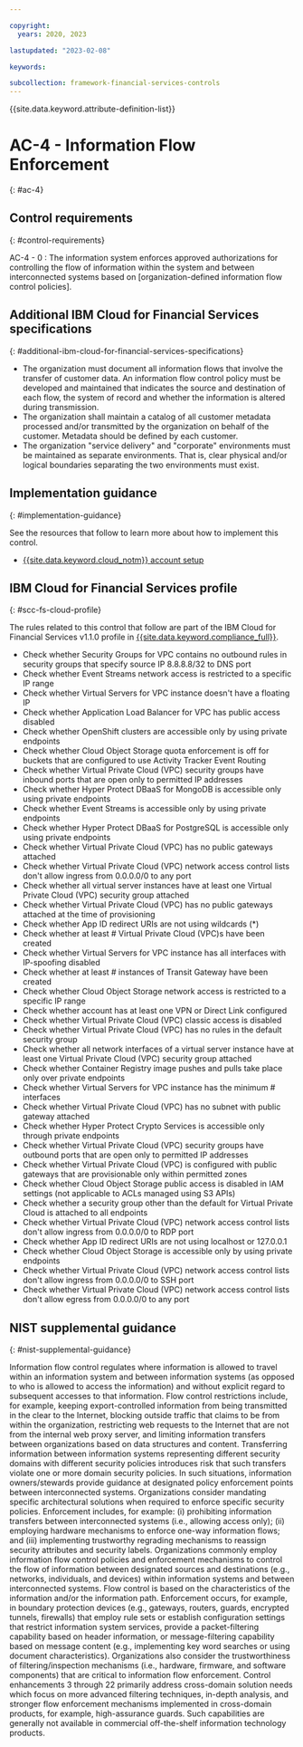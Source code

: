 ```yaml
---

copyright:
  years: 2020, 2023

lastupdated: "2023-02-08"

keywords:

subcollection: framework-financial-services-controls
---
```


{{site.data.keyword.attribute-definition-list}}

               
# AC-4 - Information Flow Enforcement
{: #ac-4}

## Control requirements
{: #control-requirements}

AC-4 - 0
    : The information system enforces approved authorizations for controlling the flow of information within the system and between interconnected systems based on [organization-defined information flow control policies].

## Additional IBM Cloud for Financial Services specifications
{: #additional-ibm-cloud-for-financial-services-specifications}

- The organization must document all information flows that involve the transfer of customer data.  An information flow control policy must be developed and maintained that indicates the source and destination of each flow, the system of record and whether the information is altered during transmission.
- The organization shall maintain a catalog of all customer metadata processed and/or transmitted by the organization on behalf of the customer.  Metadata should be defined by each customer.
- The organization "service delivery" and "corporate" environments must be maintained as separate environments. That is, clear physical and/or logical boundaries separating the two environments must exist.

## Implementation guidance
{: #implementation-guidance}

See the resources that follow to learn more about how to implement this control.

- [{{site.data.keyword.cloud_notm}} account setup](/docs/framework-financial-services?topic=framework-financial-services-shared-account-setup)

## IBM Cloud for Financial Services profile
{: #scc-fs-cloud-profile}

The rules related to this control that follow are part of the IBM Cloud for Financial Services v1.1.0 profile in [{{site.data.keyword.compliance_full}}](/docs/security-compliance?topic=security-compliance-getting-started).

- Check whether Security Groups for VPC contains no outbound rules in security groups that specify source IP 8.8.8.8/32 to DNS port 
- Check whether Event Streams network access is restricted to a specific IP range 
- Check whether Virtual Servers for VPC instance doesn't have a floating IP 
- Check whether Application Load Balancer for VPC has public access disabled 
- Check whether OpenShift clusters are accessible only by using private endpoints 
- Check whether Cloud Object Storage quota enforcement is off for buckets that are configured to use Activity Tracker Event Routing 
- Check whether Virtual Private Cloud (VPC) security groups have inbound ports that are open only to permitted IP addresses 
- Check whether Hyper Protect DBaaS for MongoDB is accessible only using private endpoints 
- Check whether Event Streams is accessible only by using private endpoints 
- Check whether Hyper Protect DBaaS for PostgreSQL is accessible only using private endpoints 
- Check whether Virtual Private Cloud (VPC) has no public gateways attached 
- Check whether Virtual Private Cloud (VPC) network access control lists don't allow ingress from 0.0.0.0/0 to any port 
- Check whether all virtual server instances have at least one Virtual Private Cloud (VPC) security group attached 
- Check whether Virtual Private Cloud (VPC) has no public gateways attached at the time of provisioning 
- Check whether App ID redirect URIs are not using wildcards (*) 
- Check whether at least # Virtual Private Cloud (VPC)s have been created 
- Check whether Virtual Servers for VPC instance has all interfaces with IP-spoofing disabled 
- Check whether at least # instances of Transit Gateway have been created 
- Check whether Cloud Object Storage network access is restricted to a specific IP range 
- Check whether account has at least one VPN or Direct Link configured 
- Check whether Virtual Private Cloud (VPC) classic access is disabled 
- Check whether Virtual Private Cloud (VPC) has no rules in the default security group 
- Check whether all network interfaces of a virtual server instance have at least one Virtual Private Cloud (VPC) security group attached 
- Check whether Container Registry image pushes and pulls take place only over private endpoints 
- Check whether Virtual Servers for VPC instance has the minimum # interfaces 
- Check whether Virtual Private Cloud (VPC) has no subnet with public gateway attached 
- Check whether Hyper Protect Crypto Services is accessible only through private endpoints 
- Check whether Virtual Private Cloud (VPC) security groups have outbound ports that are open only to permitted IP addresses 
- Check whether Virtual Private Cloud (VPC) is configured with public gateways that are provisionable only within permitted zones 
- Check whether Cloud Object Storage public access is disabled in IAM settings (not applicable to ACLs managed using S3 APIs) 
- Check whether a security group other than the default for Virtual Private Cloud is attached to all endpoints 
- Check whether Virtual Private Cloud (VPC) network access control lists don't allow ingress from 0.0.0.0/0 to RDP port 
- Check whether App ID redirect URIs are not using localhost or 127.0.0.1 
- Check whether Cloud Object Storage is accessible only by using private endpoints 
- Check whether Virtual Private Cloud (VPC) network access control lists don't allow ingress from 0.0.0.0/0 to SSH port 
- Check whether Virtual Private Cloud (VPC) network access control lists don't allow egress from 0.0.0.0/0 to any port

## NIST supplemental guidance
{: #nist-supplemental-guidance}

Information flow control regulates where information is allowed to travel within an information system and between information systems (as opposed to who is allowed to access the information) and without explicit regard to subsequent accesses to that information. Flow control restrictions include, for example, keeping export-controlled information from being transmitted in the clear to the Internet, blocking outside traffic that claims to be from within the organization, restricting web requests to the Internet that are not from the internal web proxy server, and limiting information transfers between organizations based on data structures and content. Transferring information between information systems representing different security domains with different security policies introduces risk that such transfers violate one or more domain security policies. In such situations, information owners/stewards provide guidance at designated policy enforcement points between interconnected systems. Organizations consider mandating specific architectural solutions when required to enforce specific security policies. Enforcement includes, for example: (i) prohibiting information transfers between interconnected systems (i.e., allowing access only); (ii) employing hardware mechanisms to enforce one-way information flows; and (iii) implementing trustworthy regrading mechanisms to reassign security attributes and security labels. Organizations commonly employ information flow control policies and enforcement mechanisms to control the flow of information between designated sources and destinations (e.g., networks, individuals, and devices) within information systems and between interconnected systems. Flow control is based on the characteristics of the information and/or the information path. Enforcement occurs, for example, in boundary protection devices (e.g., gateways, routers, guards, encrypted tunnels, firewalls) that employ rule sets or establish configuration settings that restrict information system services, provide a packet-filtering capability based on header information, or message-filtering capability based on message content (e.g., implementing key word searches or using document characteristics). Organizations also consider the trustworthiness of filtering/inspection mechanisms (i.e., hardware, firmware, and software components) that are critical to information flow enforcement. Control enhancements 3 through 22 primarily address cross-domain solution needs which focus on more advanced filtering techniques, in-depth analysis, and stronger flow enforcement mechanisms implemented in cross-domain products, for example, high-assurance guards. Such capabilities are generally not available in commercial off-the-shelf information technology products.





